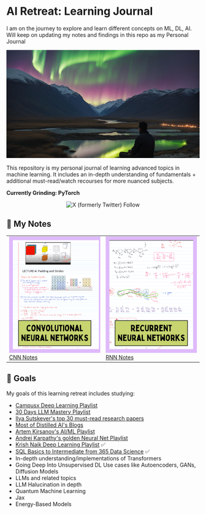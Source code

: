 # AI Retreat: Learning Journal
I am on the journey to explore and learn different concepts on ML, DL, AI. Will keep on updating my notes and findings in this repo as my Personal Journal 


![header](assets/header.png)

This repository is my personal journal of learning advanced topics in machine learning. It includes an in-depth understanding of fundamentals + additional must-read/watch recourses for more nuanced subjects.

**Currently Grinding: PyTorch**
<div align="center">
  <img alt="X (formerly Twitter) Follow" src="https://img.shields.io/twitter/follow/sakalya_mitra" width=250>
</div>

## 📝 My Notes
<div align="center">
  <table>
    <tr>
      <td>
        <img src="assets/CNN.png" width="300"/>
        <br/>
        <a href="Deep Learning Revision Day Wise/CNN/CNN.pdf">CNN Notes</a>
      </td>
      <td>
        <img src="assets/RNN.png" width="300"/>
        <br/>
        <a href="Deep Learning Revision Day Wise/RNN/RNN Notes.pdf">RNN Notes</a>
      </td>
    </tr>
  </table>
</div>


## 🎯 Goals

My goals of this learning retreat includes studying: 

- [Campusx Deep Learning Playlist](https://www.youtube.com/playlist?list=PLKnIA16_RmvYuZauWaPlRTC54KxSNLtNn)
- [30 Days LLM Mastery Playlist](https://www.youtube.com/playlist?list=PLrzE9U41BOPAkhDAYL62HrNJGhvPJ0HH8)
- [Ilya Sutskever's top 30 must-read research papers](https://aman.ai/primers/ai/top-30-papers/)
- [Most of Distilled AI's Blogs](https://aman.ai/primers/ai/)
- [Artem Kirsanov's AI/ML Playlist](https://www.youtube.com/playlist?list=PLgtmMKe4spCPsxyMpg-sxf3EcbsFYlzPK)
- [Andrej Karpathy's golden Neural Net Playlist](https://www.youtube.com/playlist?list=PLAqhIrjkxbuWI23v9cThsA9GvCAUhRvKZ)
- [Krish Naik Deep Learning Playlist](https://www.youtube.com/playlist?list=PLZoTAELRMXVPGU70ZGsckrMdr0FteeRUi) ✅
- [SQL Basics to Intermediate from 365 Data Science](https://neuralnomad.notion.site/Complete-SQL-Beginner-to-Advanced-13760f647adc80fabfa9fedf6fd9b704?pvs=74) ✅
- In-depth understanding/implementations of Transformers
- Going Deep Into Unsupervised DL Use cases like Autoencoders, GANs, Diffusion Models
- LLMs and related topics 
- LLM Halucination in depth
- Quantum Machine Learning
- Jax
- Energy-Based Models
